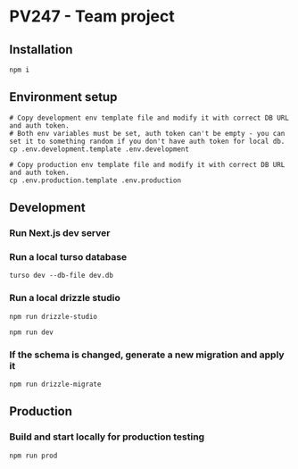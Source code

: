 # PV247 - Team project

## Installation

```shell
npm i
```

## Environment setup

```shell
# Copy development env template file and modify it with correct DB URL and auth token.
# Both env variables must be set, auth token can't be empty - you can set it to something random if you don't have auth token for local db.
cp .env.development.template .env.development
```

```shell
# Copy production env template file and modify it with correct DB URL and auth token.
cp .env.production.template .env.production
```

## Development

### Run Next.js dev server

### Run a local turso database

```shell
turso dev --db-file dev.db
```

### Run a local drizzle studio

```shell
npm run drizzle-studio
```

```shell
npm run dev
```

### If the schema is changed, generate a new migration and apply it

```shell
npm run drizzle-migrate
```

## Production

### Build and start locally for production testing

```shell
npm run prod
```